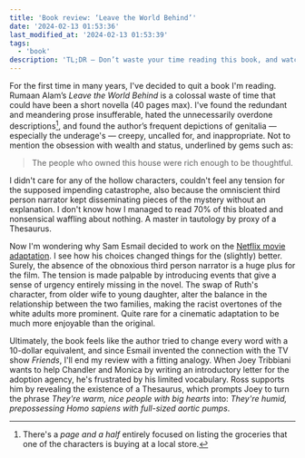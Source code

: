 ```yaml
---
title: 'Book review: ‘Leave the World Behind’'
date: '2024-02-13 01:53:36'
last_modified_at: '2024-02-13 01:53:39'
tags:
  - 'book'
description: 'TL;DR — Don’t waste your time reading this book, and watch the film instead. If you really have to.'
---
```

For the first time in many years, I've decided to quit a book I'm reading. Rumaan Alam’s _Leave the World Behind_ is a colossal waste of time that could have been a short novella (40 pages max). I've found the redundant and meandering prose insufferable, hated the unnecessarily overdone descriptions[^1], and found the author’s frequent depictions of genitalia — especially the underage's — creepy, uncalled for, and inappropriate. Not to mention the obsession with wealth and status, underlined by gems such as:

> The people who owned this house were rich enough to be thoughtful.

I didn't care for any of the hollow characters, couldn't feel any tension for the supposed impending catastrophe, also because the omniscient third person narrator kept disseminating pieces of the mystery without an explanation. I don't know how I managed to read 70% of this bloated and nonsensical waffling about nothing. A master in tautology by proxy of a Thesaurus.

Now I'm wondering why Sam Esmail decided to work on the [Netflix movie adaptation](https://www.netflix.com/gb/title/81314956). I see how his choices changed things for the (slightly) better. Surely, the absence of the obnoxious third person narrator is a huge plus for the film. The tension is made palpable by introducing events that give a sense of urgency entirely missing in the novel. The swap of Ruth's character, from older wife to young daughter, alter the balance in the relationship between the two families, making the racist overtones of the white adults more prominent. Quite rare for a cinematic adaptation to be much more enjoyable than the original.

Ultimately, the book feels like the author tried to change every word with a 10-dollar equivalent, and since Esmail invented the connection with the TV show _Friends_, I'll end my review with a fitting analogy. When Joey Tribbiani wants to help Chandler and Monica by writing an introductory letter for the adoption agency, he's frustrated by his limited vocabulary. Ross supports him by revealing the existence of a Thesaurus, which prompts Joey to turn the phrase _They're warm, nice people with big hearts_ into: _They're humid, prepossessing Homo sapiens with full-sized aortic pumps_.

[^1]: There's a _page and a half_ entirely focused on listing the groceries that one of the characters is buying at a local store.